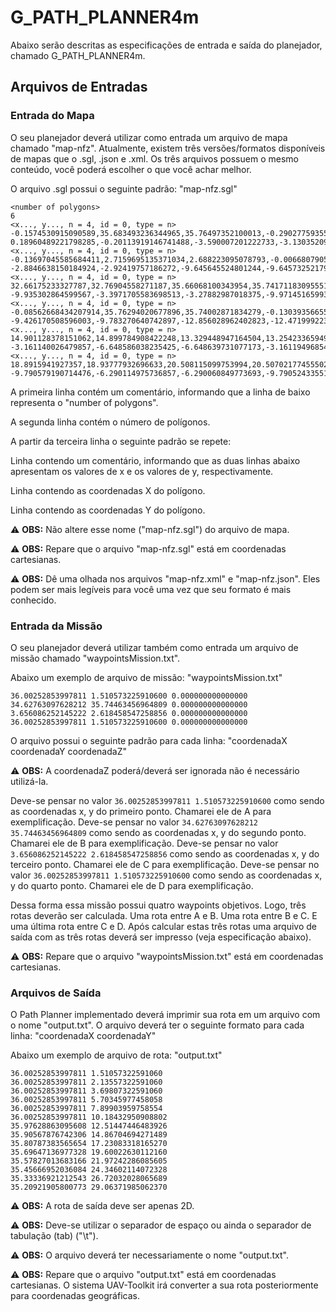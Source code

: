 # G_PATH_PLANNER4m

Abaixo serão descritas as especificações de entrada e saída do planejador, chamado G_PATH_PLANNER4m.

## Arquivos de Entradas

### Entrada do Mapa

O seu planejador deverá utilizar como entrada um arquivo de mapa chamado "map-nfz". Atualmente, existem três versões/formatos disponíveis de mapas que o .sgl, .json e .xml.
Os três arquivos possuem o mesmo conteúdo, você poderá escolher o que você achar melhor. 

O arquivo .sgl possui o seguinte padrão: "map-nfz.sgl"

```
<number of polygons>
6
<x..., y..., n = 4, id = 0, type = n>
-0.1574530915090589,35.683493236344965,35.76497352100013,-0.29027759355372845
0.18960489221798285,-0.20113919146741488,-3.590007201222733,-3.1303520957103608
<x..., y..., n = 4, id = 0, type = n>
-0.13697045585684411,2.7159695135371034,2.688223095078793,-0.006680790582055828
-2.8846638150184924,-2.92419757186272,-9.645645524801244,-9.645732521797555
<x..., y..., n = 4, id = 0, type = n>
32.66175233327787,32.76904558271187,35.66068100343954,35.74171183095551
-9.935302864599567,-3.3971705583698513,-3.27882987018375,-9.971451659932168
<x..., y..., n = 4, id = 0, type = n>
-0.08562668434207914,35.76294020677896,35.74002871834279,-0.13039356655633066
-9.426170508596003,-9.783270640742897,-12.856028962402823,-12.471999223221738
<x..., y..., n = 4, id = 0, type = n>
14.901128378151062,14.899784908422248,13.329448947164504,13.254233659495148
-3.161140026479857,-6.648586038235425,-6.648639731077173,-3.161194968543261
<x..., y..., n = 4, id = 0, type = n>
18.8915941927357,18.93777932696633,20.508115099753994,20.507021774555028
-9.790579190714476,-6.290114975736857,-6.290060849773693,-9.790524335512249
```

A primeira linha contém um comentário, informando que a linha de baixo representa o "number of polygons".

A segunda linha contém o número de polígonos.

A partir da terceira linha o seguinte padrão se repete:

Linha contendo um comentário, informando que as duas linhas abaixo apresentam os valores de x e os valores de y, respectivamente.

Linha contendo as coordenadas X do polígono.

Linha contendo as coordenadas Y do polígono.

:warning: **OBS:** Não altere esse nome ("map-nfz.sgl") do arquivo de mapa.

:warning: **OBS:** Repare que o arquivo "map-nfz.sgl" está em coordenadas cartesianas.

:warning: **OBS:** Dê uma olhada nos arquivos "map-nfz.xml" e "map-nfz.json". Eles podem ser mais legíveis para você uma vez que seu formato é mais conhecido.

### Entrada da Missão

O seu planejador deverá utilizar também como entrada um arquivo de missão chamado "waypointsMission.txt".

Abaixo um exemplo de arquivo de missão: "waypointsMission.txt"

```
36.00252853997811 1.510573225910600 0.000000000000000
34.62763097628212 35.74463456964809 0.000000000000000
3.656086252145222 2.618458547258856 0.000000000000000
36.00252853997811 1.510573225910600 0.000000000000000
```

O arquivo possui o seguinte padrão para cada linha: "coordenadaX coordenadaY coordenadaZ"

:warning: **OBS:** A coordenadaZ poderá/deverá ser ignorada não é necessário utilizá-la.

Deve-se pensar no valor `36.00252853997811 1.510573225910600` como sendo as coordenadas x, y do primeiro ponto. Chamarei ele de A para exemplificação.
Deve-se pensar no valor `34.62763097628212 35.74463456964809` como sendo as coordenadas x, y do segundo ponto. Chamarei ele de B para exemplificação.
Deve-se pensar no valor `3.656086252145222 2.618458547258856` como sendo as coordenadas x, y do terceiro ponto. Chamarei ele de C para exemplificação.
Deve-se pensar no valor `36.00252853997811 1.510573225910600` como sendo as coordenadas x, y do quarto ponto. Chamarei ele de D para exemplificação.

Dessa forma essa missão possui quatro waypoints objetivos. Logo, três rotas deverão ser calculada. Uma rota entre A e B. Uma rota entre B e C. E uma última rota entre C e D.
Após calcular estas três rotas uma arquivo de saída com as três rotas deverá ser impresso (veja especificação abaixo).

:warning: **OBS:** Repare que o arquivo "waypointsMission.txt" está em coordenadas cartesianas. 

### Arquivos de Saída

O Path Planner implementado deverá imprimir sua rota em um arquivo com o nome "output.txt". 
O arquivo deverá ter o seguinte formato para cada linha: "coordenadaX coordenadaY"

Abaixo um exemplo de arquivo de rota: "output.txt"

```
36.00252853997811 1.51057322591060
36.00252853997811 2.13557322591060
36.00252853997811 3.69807322591060
36.00252853997811 5.70345977458058
36.00252853997811 7.89903959758554
36.00252853997811 10.18432950908802
35.97628863095608 12.51447446483926
35.90567876742306 14.86704694271489
35.80787383565654 17.23083318165270
35.69647136977328 19.60022630112160
35.57827013683166 21.97242286085605
35.45666952036084 24.34602114072328
35.33336921212543 26.72032028065689
35.20921905800773 29.06371985062370
```

:warning: **OBS:** A rota de saída deve ser apenas 2D.

:warning: **OBS:** Deve-se utilizar o separador de espaço ou ainda o separador de tabulação (tab) ("\t").

:warning: **OBS:** O arquivo deverá ter necessariamente o nome "output.txt".

:warning: **OBS:** Repare que o arquivo "output.txt" está em coordenadas cartesianas. O sistema UAV-Toolkit irá converter a sua rota posteriormente para coordenadas geográficas.
